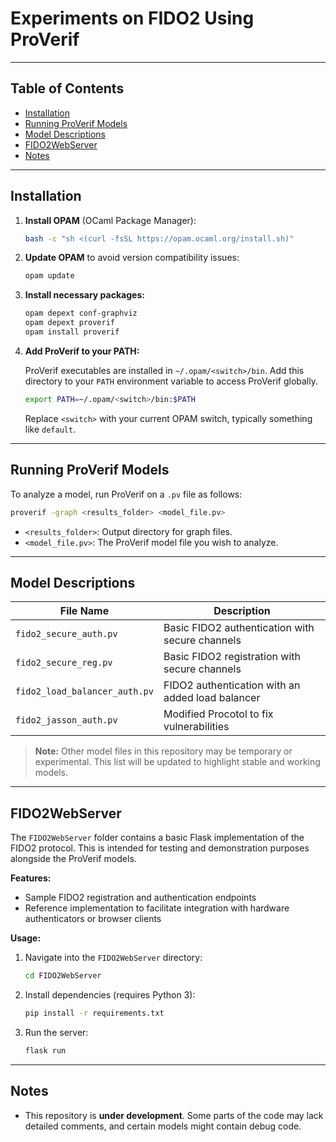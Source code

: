 # Experiments on FIDO2 Using ProVerif

---

## Table of Contents

- [Installation](#installation)
- [Running ProVerif Models](#running-proverif-models)
- [Model Descriptions](#model-descriptions)
- [FIDO2WebServer](#fido2webserver)
- [Notes](#notes)

---

## Installation

1. **Install OPAM** (OCaml Package Manager):

    ```bash
    bash -c "sh <(curl -fsSL https://opam.ocaml.org/install.sh)"
    ```

2. **Update OPAM** to avoid version compatibility issues:

    ```bash
    opam update
    ```

3. **Install necessary packages:**

    ```bash
    opam depext conf-graphviz
    opam depext proverif
    opam install proverif
    ```

4. **Add ProVerif to your PATH:**

    ProVerif executables are installed in `~/.opam/<switch>/bin`. Add this directory to your `PATH` environment variable to access ProVerif globally.

    ```bash
    export PATH=~/.opam/<switch>/bin:$PATH
    ```

    Replace `<switch>` with your current OPAM switch, typically something like `default`.

---

## Running ProVerif Models

To analyze a model, run ProVerif on a `.pv` file as follows:

```bash
proverif -graph <results_folder> <model_file.pv>
```

- `<results_folder>`: Output directory for graph files.
- `<model_file.pv>`: The ProVerif model file you wish to analyze.

---

## Model Descriptions

| File Name                          | Description                                             |
|-------------------------------------|---------------------------------------------------------|
| `fido2_secure_auth.pv`              | Basic FIDO2 authentication with secure channels         |
| `fido2_secure_reg.pv`               | Basic FIDO2 registration with secure channels           |
| `fido2_load_balancer_auth.pv`       | FIDO2 authentication with an added load balancer        |
| `fido2_jasson_auth.pv`              | Modified Procotol to fix vulnerabilities                |

> **Note:** Other model files in this repository may be temporary or experimental. This list will be updated to highlight stable and working models.

---

## FIDO2WebServer

The `FIDO2WebServer` folder contains a basic Flask implementation of the FIDO2 protocol. This is intended for testing and demonstration purposes alongside the ProVerif models.

**Features:**
- Sample FIDO2 registration and authentication endpoints
- Reference implementation to facilitate integration with hardware authenticators or browser clients

**Usage:**
1. Navigate into the `FIDO2WebServer` directory:
    ```bash
    cd FIDO2WebServer
    ```
2. Install dependencies (requires Python 3):
    ```bash
    pip install -r requirements.txt
    ```
3. Run the server:
    ```bash
    flask run
    ```

---

## Notes

- This repository is **under development**. Some parts of the code may lack detailed comments, and certain models might contain debug code.
